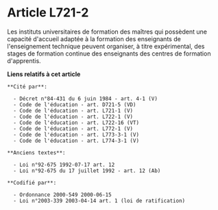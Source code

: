 # Article L721-2

Les instituts universitaires de formation des maîtres qui possèdent une capacité d'accueil adaptée à la formation des
enseignants de l'enseignement technique peuvent organiser, à titre expérimental, des stages de formation continue des
enseignants des centres de formation d'apprentis.

**Liens relatifs à cet article**

	**Cité par**:

	  - Décret n°84-431 du 6 juin 1984 - art. 4-1 (V)
	  - Code de l'éducation - art. D721-5 (VD)
	  - Code de l'éducation - art. L721-1 (V)
	  - Code de l'éducation - art. L722-1 (V)
	  - Code de l'éducation - art. L722-16 (VT)
	  - Code de l'éducation - art. L772-1 (V)
	  - Code de l'éducation - art. L773-3-1 (V)
	  - Code de l'éducation - art. L774-3-1 (V)

	**Anciens textes**:

	  - Loi n°92-675 1992-07-17 art. 12
	  - Loi n°92-675 du 17 juillet 1992 - art. 12 (Ab)

	**Codifié par**:

	  - Ordonnance 2000-549 2000-06-15
	  - Loi n°2003-339 2003-04-14 art. 1 (loi de ratification)
